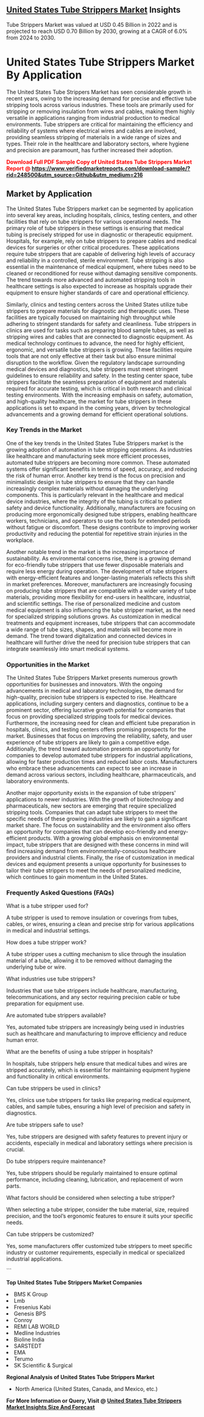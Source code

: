 <h2><a href="https://www.verifiedmarketreports.com/download-sample/?rid=248500&amp;utm_source=Github&amp;utm_medium=216" target="_blank">United States Tube Strippers Market</a> Insights</h2><p>Tube Strippers Market was valued at USD 0.45 Billion in 2022 and is projected to reach USD 0.70 Billion by 2030, growing at a CAGR of 6.0% from 2024 to 2030.</p><p><h1>United States Tube Strippers Market By Application</h1><p>The United States Tube Strippers Market has seen considerable growth in recent years, owing to the increasing demand for precise and effective tube stripping tools across various industries. These tools are primarily used for stripping or removing insulation from wires and cables, making them highly versatile in applications ranging from industrial production to medical environments. Tube strippers are critical for maintaining the efficiency and reliability of systems where electrical wires and cables are involved, providing seamless stripping of materials in a wide range of sizes and types. Their role in the healthcare and laboratory sectors, where hygiene and precision are paramount, has further increased their adoption. <strong><p><span class=""><span style="color: #ff0000;"><strong>Download Full PDF Sample Copy of United States Tube Strippers Market Report</strong> @ </span><a href="https://www.verifiedmarketreports.com/download-sample/?rid=248500&amp;utm_source=Github&amp;utm_medium=216" target="_blank">https://www.verifiedmarketreports.com/download-sample/?rid=248500&amp;utm_source=Github&amp;utm_medium=216</a></span></p></strong></p><h2>Market by Application</h2><p>The United States Tube Strippers market can be segmented by application into several key areas, including hospitals, clinics, testing centers, and other facilities that rely on tube strippers for various operational needs. The primary role of tube strippers in these settings is ensuring that medical tubing is precisely stripped for use in diagnostic or therapeutic equipment. Hospitals, for example, rely on tube strippers to prepare cables and medical devices for surgeries or other critical procedures. These applications require tube strippers that are capable of delivering high levels of accuracy and reliability in a controlled, sterile environment. Tube stripping is also essential in the maintenance of medical equipment, where tubes need to be cleaned or reconditioned for reuse without damaging sensitive components. The trend towards more advanced and automated stripping tools in healthcare settings is also expected to increase as hospitals upgrade their equipment to ensure higher standards of care and operational efficiency.<p>Similarly, clinics and testing centers across the United States utilize tube strippers to prepare materials for diagnostic and therapeutic uses. These facilities are typically focused on maintaining high throughput while adhering to stringent standards for safety and cleanliness. Tube strippers in clinics are used for tasks such as preparing blood sample tubes, as well as stripping wires and cables that are connected to diagnostic equipment. As medical technology continues to advance, the need for highly efficient, ergonomic, and versatile tube strippers is growing. These facilities require tools that are not only effective at their task but also ensure minimal disruption to the workflow. Given the regulatory landscape surrounding medical devices and diagnostics, tube strippers must meet stringent guidelines to ensure reliability and safety. In the testing center space, tube strippers facilitate the seamless preparation of equipment and materials required for accurate testing, which is critical in both research and clinical testing environments. With the increasing emphasis on safety, automation, and high-quality healthcare, the market for tube strippers in these applications is set to expand in the coming years, driven by technological advancements and a growing demand for efficient operational solutions.</p><h3>Key Trends in the Market</h3><p>One of the key trends in the United States Tube Strippers market is the growing adoption of automation in tube stripping operations. As industries like healthcare and manufacturing seek more efficient processes, automated tube strippers are becoming more common. These automated systems offer significant benefits in terms of speed, accuracy, and reducing the risk of human error. Another key trend is the focus on precision and minimalistic design in tube strippers to ensure that they can handle increasingly complex materials without damaging the underlying components. This is particularly relevant in the healthcare and medical device industries, where the integrity of the tubing is critical to patient safety and device functionality. Additionally, manufacturers are focusing on producing more ergonomically designed tube strippers, enabling healthcare workers, technicians, and operators to use the tools for extended periods without fatigue or discomfort. These designs contribute to improving worker productivity and reducing the potential for repetitive strain injuries in the workplace.<p>Another notable trend in the market is the increasing importance of sustainability. As environmental concerns rise, there is a growing demand for eco-friendly tube strippers that use fewer disposable materials and require less energy during operation. The development of tube strippers with energy-efficient features and longer-lasting materials reflects this shift in market preferences. Moreover, manufacturers are increasingly focusing on producing tube strippers that are compatible with a wider variety of tube materials, providing more flexibility for end-users in healthcare, industrial, and scientific settings. The rise of personalized medicine and custom medical equipment is also influencing the tube stripper market, as the need for specialized stripping solutions grows. As customization in medical treatments and equipment increases, tube strippers that can accommodate a wide range of tube sizes, shapes, and materials will become more in demand. The trend toward digitalization and connected devices in healthcare will further drive the need for precision tube strippers that can integrate seamlessly into smart medical systems.</p><h3>Opportunities in the Market</h3><p>The United States Tube Strippers Market presents numerous growth opportunities for businesses and innovators. With the ongoing advancements in medical and laboratory technologies, the demand for high-quality, precision tube strippers is expected to rise. Healthcare applications, including surgery centers and diagnostics, continue to be a prominent sector, offering lucrative growth potential for companies that focus on providing specialized stripping tools for medical devices. Furthermore, the increasing need for clean and efficient tube preparation in hospitals, clinics, and testing centers offers promising prospects for the market. Businesses that focus on improving the reliability, safety, and user experience of tube strippers are likely to gain a competitive edge. Additionally, the trend toward automation presents an opportunity for companies to develop automated tube strippers for industrial applications, allowing for faster production times and reduced labor costs. Manufacturers who embrace these advancements can expect to see an increase in demand across various sectors, including healthcare, pharmaceuticals, and laboratory environments.<p>Another major opportunity exists in the expansion of tube strippers' applications to newer industries. With the growth of biotechnology and pharmaceuticals, new sectors are emerging that require specialized stripping tools. Companies that can adapt tube strippers to meet the specific needs of these growing industries are likely to gain a significant market share. The focus on sustainability and the environment also offers an opportunity for companies that can develop eco-friendly and energy-efficient products. With a growing global emphasis on environmental impact, tube strippers that are designed with these concerns in mind will find increasing demand from environmentally-conscious healthcare providers and industrial clients. Finally, the rise of customization in medical devices and equipment presents a unique opportunity for businesses to tailor their tube strippers to meet the needs of personalized medicine, which continues to gain momentum in the United States.</p><h3>Frequently Asked Questions (FAQs)</h3><p>What is a tube stripper used for?</p><p>A tube stripper is used to remove insulation or coverings from tubes, cables, or wires, ensuring a clean and precise strip for various applications in medical and industrial settings.</p><p>How does a tube stripper work?</p><p>A tube stripper uses a cutting mechanism to slice through the insulation material of a tube, allowing it to be removed without damaging the underlying tube or wire.</p><p>What industries use tube strippers?</p><p>Industries that use tube strippers include healthcare, manufacturing, telecommunications, and any sector requiring precision cable or tube preparation for equipment use.</p><p>Are automated tube strippers available?</p><p>Yes, automated tube strippers are increasingly being used in industries such as healthcare and manufacturing to improve efficiency and reduce human error.</p><p>What are the benefits of using a tube stripper in hospitals?</p><p>In hospitals, tube strippers help ensure that medical tubes and wires are stripped accurately, which is essential for maintaining equipment hygiene and functionality in critical environments.</p><p>Can tube strippers be used in clinics?</p><p>Yes, clinics use tube strippers for tasks like preparing medical equipment, cables, and sample tubes, ensuring a high level of precision and safety in diagnostics.</p><p>Are tube strippers safe to use?</p><p>Yes, tube strippers are designed with safety features to prevent injury or accidents, especially in medical and laboratory settings where precision is crucial.</p><p>Do tube strippers require maintenance?</p><p>Yes, tube strippers should be regularly maintained to ensure optimal performance, including cleaning, lubrication, and replacement of worn parts.</p><p>What factors should be considered when selecting a tube stripper?</p><p>When selecting a tube stripper, consider the tube material, size, required precision, and the tool’s ergonomic features to ensure it suits your specific needs.</p><p>Can tube strippers be customized?</p><p>Yes, some manufacturers offer customized tube strippers to meet specific industry or customer requirements, especially in medical or specialized industrial applications.</p>```</p><p><strong>Top United States Tube Strippers Market Companies</strong></p><div data-test-id=""><p><li>BMS K Group</li><li> Lmb</li><li> Fresenius Kabi</li><li> Genesis BPS</li><li> Conroy</li><li> REMI LAB WORLD</li><li> Medline Industries</li><li> Bioline India</li><li> SARSTEDT</li><li> EMA</li><li> Terumo</li><li> SK Scientific & Surgical</li></p><div><strong>Regional Analysis of&nbsp;United States Tube Strippers Market</strong></div><ul><li dir="ltr"><p dir="ltr">North America&nbsp;(United States, Canada, and Mexico, etc.)</p></li></ul><p><strong>For More Information or Query, Visit @&nbsp;</strong><strong><a href="https://www.verifiedmarketreports.com/product/tube-strippers-market/?utm_source=Github&amp;utm_medium=216" target="_blank">United States Tube Strippers Market Insights Size And Forecast</a></strong></p></div>
